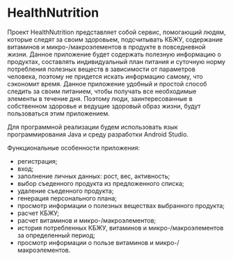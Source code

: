 # HealthNutrition

Проект HealthNutrition представляет собой сервис, помогающий людям, которые следят за своим здоровьем, подсчитывать КБЖУ, содержание витаминов и микро-/макроэлементов в продукте в повседневной жизни.
Данное приложение будет содержать полезную информацию о продуктах, составлять индивидуальный план питания и суточную норму потребления полезных веществ 
в зависимости от параметров человека, поэтому не придется искать информацию самому, что сэкономит время. 
Данное приложение удобный и простой способ следить за своим питанием, чтобы получать все необходимые элементы в течение дня. 
Поэтому люди, заинтересованные в собственном здоровье и ведущие здоровый образ жизни, будут пользоваться этим приложением.

Для программной реализации будем использовать язык программирования Java и среду разработки Android Studio.

Функциональные особенности приложения:

* регистрация;
* вход;
* заполнение личных данных: рост, вес, активность;
* выбор съеденного продукта из предложенного списка;
* удаление съеденного продукта;
* генерация персонального плана;
* просмотр информации о полезных веществах выбранного продукта;
* расчет КБЖУ;
* расчет витаминов и микро-/макроэлементов;
* история потребленных КБЖУ, витаминов и микро-/макроэлементов за определенный период;
* просмотр информации о пользе витаминов и микро-/макроэлементов.
